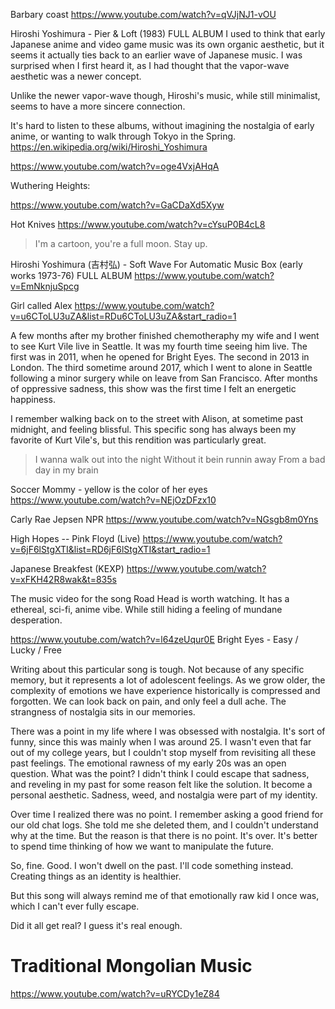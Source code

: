

Barbary coast
https://www.youtube.com/watch?v=qVJjNJ1-vOU

Hiroshi Yoshimura - Pier & Loft (1983) FULL ALBUM
I used to think that early Japanese anime and video game music was its own organic aesthetic, but
it seems it actually ties back to an earlier wave of Japanese music. I was surprised when I first heard it,
as I had thought that the vapor-wave aesthetic was a newer concept. 

Unlike the newer vapor-wave though, Hiroshi's music, while still minimalist, seems to have a 
more sincere connection. 

It's hard to listen to these albums, without imagining the nostalgia of early anime,
or wanting to walk through Tokyo in the Spring. 
https://en.wikipedia.org/wiki/Hiroshi_Yoshimura

https://www.youtube.com/watch?v=oge4VxjAHqA


Wuthering Heights:


https://www.youtube.com/watch?v=GaCDaXd5Xyw


Hot Knives
https://www.youtube.com/watch?v=cYsuP0B4cL8

> I'm a cartoon, you're a full moon. Stay up.

Hiroshi Yoshimura (吉村弘) - Soft Wave For Automatic Music Box (early works 1973-76) FULL ALBUM
https://www.youtube.com/watch?v=EmNknjuSpcg

Girl called Alex
https://www.youtube.com/watch?v=u6CToLU3uZA&list=RDu6CToLU3uZA&start_radio=1

A few months after my brother finished chemotheraphy my wife and I went to see Kurt Vile live in Seattle.
It was my fourth time seeing him live. The first was in 2011, when he opened for Bright Eyes. The second in 2013 in London.
The third sometime around 2017, which I went to alone in Seattle following a minor surgery while on leave from San Francisco.
After months of oppressive sadness, this show was the first time I felt an energetic happiness.

I remember walking back on to the street with Alison, at sometime past midnight, and feeling blissful. 
This specific song has always been my favorite of Kurt Vile's, but this rendition was particularly great.

> I wanna walk out into the night
  Without it bein runnin away
  From a bad day in my brain



Soccer Mommy - yellow is the color of her eyes
https://www.youtube.com/watch?v=NEjOzDFzx10

Carly Rae Jepsen NPR
https://www.youtube.com/watch?v=NGsgb8m0Yns

High Hopes -- Pink Floyd (Live)
https://www.youtube.com/watch?v=6jF6lStgXTI&list=RD6jF6lStgXTI&start_radio=1

Japanese Breakfest (KEXP)
https://www.youtube.com/watch?v=xFKH42R8wak&t=835s

The music video for the song Road Head is worth watching. It has a 
ethereal, sci-fi, anime vibe. While still hiding a feeling of mundane
desperation.

https://www.youtube.com/watch?v=l64zeUqur0E
Bright Eyes - Easy / Lucky / Free

Writing about this particular song is tough. Not because of any specific memory, but it represents a lot of
adolescent feelings. As we grow older, the complexity of emotions we have experience historically is compressed and forgotten.
We can look back on pain, and only feel a dull ache. The strangness of nostalgia sits in our memories. 

There was a point in my life where I was obsessed with nostalgia. It's sort of funny, since this was mainly when I was around 25.
I wasn't even that far out of my college years, but I couldn't stop myself from revisiting all these past feelings. The emotional rawness
of my early 20s was an open question. What was the point? I didn't think I could escape that sadness, and reveling in my past
for some reason felt like the solution. It become a personal aesthetic. Sadness, weed, and nostalgia were part of my identity.

Over time I realized there was no point. I remember asking a good friend for our old chat logs. She told me she deleted them, and I couldn't understand
why at the time. But the reason is that there is no point. It's over. It's better to spend time thinking of how we want to manipulate the future.

So, fine. Good. I won't dwell on the past. I'll code something instead. Creating things as an identity is healthier. 
 
But this song will always remind me of that emotionally raw kid I once was, which I can't ever fully escape.

Did it all get real? I guess it's real enough.


# Traditional Mongolian Music
https://www.youtube.com/watch?v=uRYCDy1eZ84